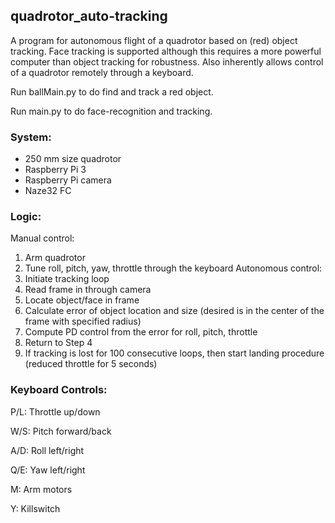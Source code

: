 ## quadrotor_auto-tracking
A program for autonomous flight of a quadrotor based on (red) object tracking. Face tracking is supported although this requires a more powerful computer than object tracking for robustness. Also inherently allows control of a quadrotor remotely through a keyboard.

Run ballMain.py to do find and track a red object.

Run main.py to do face-recognition and tracking.

### System: 
- 250 mm size quadrotor
- Raspberry Pi 3
- Raspberry Pi camera
- Naze32 FC

### Logic:
Manual control:
1. Arm quadrotor
2. Tune roll, pitch, yaw, throttle through the keyboard
Autonomous control:
3. Initiate tracking loop
4. Read frame in through camera
5. Locate object/face in frame
6. Calculate error of object location and size (desired is in the center of the frame with specified radius)
7. Compute PD control from the error for roll, pitch, throttle
8. Return to Step 4
9. If tracking is lost for 100 consecutive loops, then start landing procedure (reduced throttle for 5 seconds)


### Keyboard Controls:
P/L: Throttle up/down

W/S: Pitch forward/back

A/D: Roll left/right

Q/E: Yaw left/right

M: Arm motors

Y: Killswitch
